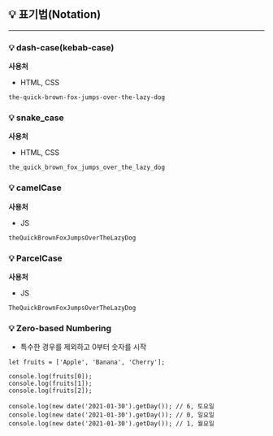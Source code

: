 ## 💡 표기법(Notation)
---
### 💡 dash-case(kebab-case)
**사용처**
  - HTML, CSS
```
the-quick-brown-fox-jumps-over-the-lazy-dog
```

### 💡 snake_case
**사용처**
  - HTML, CSS
```
the_quick_brown_fox_jumps_over_the_lazy_dog
```
### 💡 camelCase
**사용처**
  - JS
```
theQuickBrownFoxJumpsOverTheLazyDog
```
### 💡 ParcelCase
**사용처**
  - JS
```
TheQuickBrownFoxJumpsOverTheLazyDog
```

### 💡 Zero-based Numbering
  - 특수한 경우를 제외하고 0부터 숫자를 시작
```JS
let fruits = ['Apple', 'Banana', 'Cherry'];

console.log(fruits[0]);
console.log(fruits[1]);
console.log(fruits[2]);

console.log(new date('2021-01-30').getDay()); // 6, 토요일
console.log(new date('2021-01-30').getDay()); // 0, 일요일
console.log(new date('2021-01-30').getDay()); // 1, 월요일
```

